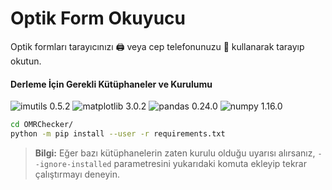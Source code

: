 # Optik Form Okuyucu
Optik formları tarayıcınızı 🖨 veya cep telefonunuzu 🤳 kullanarak tarayıp okutun. 

#### Derleme İçin Gerekli Kütüphaneler ve Kurulumu
![imutils 0.5.2](https://img.shields.io/badge/imutils-0.5.2-blue.svg) ![matplotlib 3.0.2](https://img.shields.io/badge/matplotlib-3.0.2-blue.svg) ![pandas 0.24.0](https://img.shields.io/badge/pandas-0.24.0-blue.svg) ![numpy 1.16.0](https://img.shields.io/badge/numpy-1.16.0-blue.svg)

```bash
cd OMRChecker/
python -m pip install --user -r requirements.txt
```
> **Bilgi:** Eğer bazı kütüphanelerin zaten kurulu olduğu uyarısı alırsanız, `--ignore-installed` parametresini yukarıdaki komuta ekleyip tekrar çalıştırmayı deneyin.

